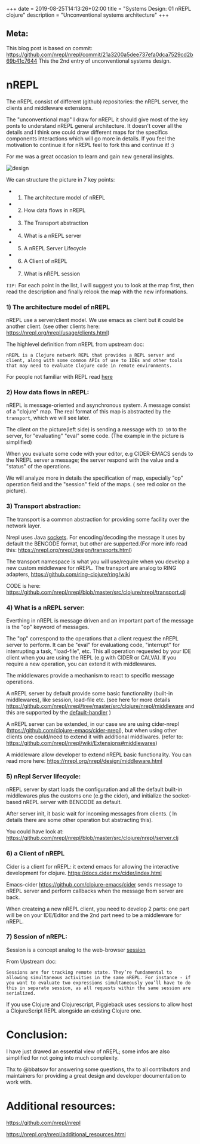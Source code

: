+++ 
date = 2019-08-25T14:13:26+02:00
title = "Systems Design: 01 nREPL clojure"
description = "Unconventional systems architecture"
+++

## Meta:
This blog post is based on commit: https://github.com/nrepl/nrepl/commit/21a3200a5dee737efa0dca7529cd2b69b41c7644
This the 2nd entry of unconventional systems design. 

# nREPL

The nREPL consist of different (github) repositories: the nREPL server, the clients and middleware extensions.


The "unconventional map" I draw for nREPL it should give most of the key ponts to understand nREPL general architecture. It doesn't cover all the details and I think one could draw different maps for the specifics components interactions which will go more in details.
If you feel the motivation to continue it for nREPL feel to fork this and continue it! :)

For me was a great occasion to learn and gain new general insights.

 
![design](/nrepl.jpeg)

We can structure the picture in 7 key points:

- 1) The architecture model of nREPL
- 2) How data flows in nREPL
- 3) The Transport abstraction
- 4) What is a nREPL server
- 5) A nREPL Server Lifecycle
- 6) A Client of nREPL
- 7) What is nREPL session

`TIP:` For each point in the list, I will suggest you to look at the map first,  then read the description  and finally  relook the map with the new informations.


### 1) The architecture model of nREPL

nREPL use a server/client model. 
We use emacs as client but it could be another client. (see other clients here: https://nrepl.org/nrepl/usage/clients.html)

The highlevel definition from nREPL from upstream doc:

```
nREPL is a Clojure network REPL that provides a REPL server and client, along with some common APIs of use to IDEs and other tools that may need to evaluate Clojure code in remote environments.
```

For people not familiar with REPL read [here](https://en.wikipedia.org/wiki/Read%E2%80%93eval%E2%80%93print_loop) 


### 2) How data flows in nREPL:

nREPL is  message-oriented and asynchronous system.
A message consist of a "clojure" map. The real format of this map is abstracted by the `transport`, which we will see later.

The client on the picture(left side) is sending a message with `ID 10` to the server,  for "evaluating" "eval" some code. (The example in the picture is simplified)

When you evaluate some code with your editor, e.g CIDER-EMACS sends to the NREPL server a message; the server respond with the value and a "status" of the operations.

We will analyze more in details the specification of map, especially "op" operation field and the "session" field of the maps. ( see red color on the picture).

### 3) Transport abstraction:

The transport is a common abstraction for providing some facility over the network layer.

Nrepl uses Java [sockets](https://en.wikipedia.org/wiki/Network_socket).
For encoding/decoding the message it uses by default the BENCODE format, but other are supperted.(For more info read this: https://nrepl.org/nrepl/design/transports.html)

The transport namespace is what you  will use/require when you develop a new custom middleware for nREPL.
The transport are analog to RING adapters, https://github.com/ring-clojure/ring/wiki

CODE is here: https://github.com/nrepl/nrepl/blob/master/src/clojure/nrepl/transport.clj

### 4) What is a nREPL server:

Everthing in nREPL is message driven and an important part of the message is the "op" keyword of messages.

The "op" correspond to the operations that a client request the nREPL server to perform. It can be "eval" for evaluationg code, "interrupt" for interrupting a task, "load-file", etc. This all operation requested by your IDE client when you are using the REPL (e.g with CIDER or CALVA). If you require a new operation, you can extend it with middlewares.

The middlewares provide a mechanism to react to specific message operations.

A nREPL server by default provide some basic functionality (built-in middlewares), like session, load-file etc. (see here for more details https://github.com/nrepl/nrepl/tree/master/src/clojure/nrepl/middleware and  this are supported by the [default-handler](https://github.com/nrepl/nrepl/blob/2b432c859c5a98b6e8c97338315bfaab2961641b/src/clojure/nrepl/server.clj#L88) )

A nREPL server can be extended, in our case we are using cider-nrepl (https://github.com/clojure-emacs/cider-nrepl), but when using other clients one could/need to extend it with additional middlwares. (refer to: https://github.com/nrepl/nrepl/wiki/Extensions#middlewares)

A middleware allow developer to extend nREPL basic functionality.
You can read more here: https://nrepl.org/nrepl/design/middleware.html


### 5) nRepl Server lifecycle:

nREPL server by start loads the configuration and  all the default built-in middlewares plus the customs one (e.g the cider), and initialize the socket-based nREPL server with BENCODE as default.

After server init, it basic wait for incoming messages from clients. ( In details there are some other operation but abstracting this).

You could have look at:
https://github.com/nrepl/nrepl/blob/master/src/clojure/nrepl/server.clj

### 6) a Client of nREPL

Cider is a client for nREPL: it extend emacs for allowing the interactive development for clojure. https://docs.cider.mx/cider/index.html

Emacs-cider  https://github.com/clojure-emacs/cider  sends message to nREPL server and perform callbacks when the message from server are back. 

When createing a new nREPL client, you need to develop 2 parts: one part will be on your IDE/Editor and the 2nd part need to be a middleware for nREPL.


### 7) Session of nREPL:

Session is a concept analog to the web-browser [session](https://en.wikipedia.org/wiki/Session_%28computer_science%29)

From Upstream doc:

`
Sessions are for tracking remote state. They’re fundamental to allowing simultaneous activities in the same nREPL. For instance - if you want to evaluate two expressions simultaneously you’ll have to do this in separate session, as all requests within the same session are serialized.
`

If you use Clojure and Clojurescript, Piggieback uses sessions to allow host a ClojureScript REPL alongside an existing Clojure one.


# Conclusion:

I have just drawed an essential view of nREPL; some infos are also simplified for not going into much complexity.

Thx to @bbatsov for answering some questions, thx to all contributors and maintainers for providing a great design and developer documentation to work with.


# Additional resources:

https://github.com/nrepl/nrepl

https://nrepl.org/nrepl/additional_resources.html

